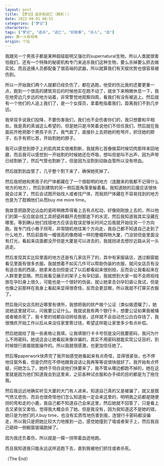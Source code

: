 ```yaml
---
layout: post
title: 【梦记】追杀和逃亡（精彩！）
date: 2022-08-01 08:51
categories: ["梦记"]
characters: 
tags: ["梦记", "追杀", "逃亡", "好故事", "杀人", "血"]
pov: 第一人称视角
origin: 个站
---
```


我跟另一个男孩子都是某种超级聪明又强壮的supernatural生物，所以人类就很害怕我们，还有一个特殊的秘密机构专门来追杀我们这种生物，要么杀掉要么抓去做实验。而且追捕人员都配备了很高端的武器，所以就算我们有天赋优势也很容易被伤到。

所以一开始我们两个人就都已经负伤了，都在逃跑，他受的伤比我的还要更重一点，跑到一个很高的建筑背后的时候他实在跑不动了，就坐下来稍微休息一下，我在他旁边几步远的地方站着，非常警觉地观察四周，看我们有没有被追上。然后就有一个他们的人追上我们了，是一个女探员，拿着枪指着我们，距离我们不到几步远。

我举双手说我们投降，不要伤害我们，我们也不会伤害你们的，我只想要和平相处。我是真的真诚这么希望的，但是她只是冷笑着说他们不信任我们，然后就在我面前开枪把那个男孩子杀了。我气疯了，直接扑上去把她的枪甩开，抓住她的脖子，右手有把匕首，开始割她的脖子。

我可以感觉到脖子上的肌肉其实很难割断，我就用匕首像做菜时候切肉那样来回地磨，而且我可以感觉到一开始割的时候她还在呼吸，想叫但是叫不出声，因为声带已经割断了，然后气管也割断了，但是因为没割到动脉血管所以没有喷血。

然后就割到血管了，几乎整个割下来了，确保她死掉了。

然后我把她和男孩子的尸体都藏在了一个很聪明的地方（连醒来的我都不记得什么地方的地方），然后到建筑的另一侧后面角落里躲着看。我知道她的后援应该很快就会过来了，然后会试图开始找人或者找尸体，而我把尸体藏在不容易找到的地方也是为了耽搁他们从而buy me more time。

我故意把路旁边沾血的瓷砖稍微弄得看上去有点松动，好像刚刚放上去的，所以他们的第一反应就会找工具把瓷砖翻开去刨那底下的水泥，然后我知道我其实没藏在哪里。等到确认他们找错地方应该会耽误足够长时间之后我就开始往另一个方向跑。我专门找小巷子拐弯，非常随机地往某个方向走，我自己都不知道自己走到了什么地方，然后前面有一幢很高的像商城一样的整幢购物大厦，门没锁但是里面没有灯光，看起来店面都没开但是大厦是可以进去的，我就拐进去想抄近路从另一头逃走。

然后发现其实比较里面的地方还是有几家店开了的，其中有家服装店，透过橱窗能看见里面有很多衣服。我就想着不如买几件可以帮助伪装的衣服，就问女店员有没有适合我的西装，她拿来击剑但是试了以后都看起来很别扭，反而会让我看起来在人群里更显眼。然后我看见展示的架子上有孕妇装，我就想到大家一般不会把视线放在孕妇身上很久，可能也是一个很好的伪装，就让她拿击剑孕妇装让我试，但是也像之前那样在我身上看起来显得很奇怪，反而会更显眼，所以我就不打算买衣服了。

然后我问女店员附近哪里有律所，我想把我的财产做个公证（类似做遗嘱了），她说她这里就可以，问我要公证什么。我就说我有两个银行卡，想要公证如果我被捕或者被杀死了，我卡里的钱都自动转给我爸，这样就不会自动充公白白存钱了，我很愧疚开始工作以后从来没往家里寄过钱，希望这样能让家里多少有点补偿。

然后她就给了我一些表格让我填，让我填银行卡卡号但是没问我要密码，我问为什么不用密码，她说这会让她看起来像诈骗的，其实不用密码就能实现公证目的，到时候银行直接就能操作的。所以我就很感激，也更加信任她了。

然后等paperwork快弄完了我开始感觉她看起来有点奇怪，显得很紧张，也不停地往窗外看，但是仍然在不停地跟我说话让我再等等说很快就好了。我开始有点怀疑，问她怎么了，她终于坦白说他们快要来了，我不管从哪边都跑不掉的，她在这里就是因为他们知道我会到这里来，之前各种试衣服和办手续的目的都是为了拖住我。

然后我远远地确实听见大厦的大门有人进来，知道自己真的又是被骗了，就又是既气愤又悲伤，而且也很奇怪他们怎么知道我一定会来这里的，明明我之前都是随便拐的弯和走的小鹿，我自己都不知道自己会来这里，然后她就不回答了，只是看上去又紧张又害怕，觉得我大概会杀了她。但是我没有，因为我知道这不是她的错，她只是为他们的人buy time，也没有实质性地伤害到我，连银行卡密码都没骗走，所以我只是把她比较大力地推到一边，感觉她撞到了墙或者架子上，然后我自己砸碎一侧橱窗玻璃跑掉了。

因为我还负着伤，所以就是一瘸一拐带着血迹地跑。

而且我知道我只能永远这样逃跑下去，直到我被他们抓住或者杀死。

（The End）

